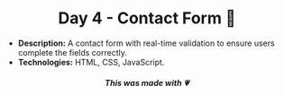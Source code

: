 <h1 align="center">Day 4 - Contact Form 📧</h1>

- **Description:** A contact form with real-time validation to ensure users complete the fields correctly.
- **Technologies:** HTML, CSS, JavaScript.

<h5 align="center">This was made with 💗</h5>
